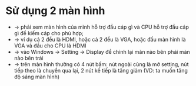 
# Sử dụng 2 màn hình
* -> phải xem màn hình của mình hỗ trợ đầu cáp gì và CPU hỗ trợ đầu cáp gì để kiếm cáp cho phù hợp;
* -> ví dụ cả 2 đều là HDMI, hoặc cả 2 đều là VGA, hoặc đầu màn hình là VGA và đầu cho CPU là HDMI
* -> vào Windows -> Setting -> Display để chỉnh lại màn nào bên phải màn nào bên trái
* -> trên màn hình thường có 4 nút bấm: nút ngoài cùng là mở setting, nút tiếp theo là chuyển qua lại, 2 nút kế tiếp là tăng giảm (VD: ta muốn tăng độ sáng màn hình)
